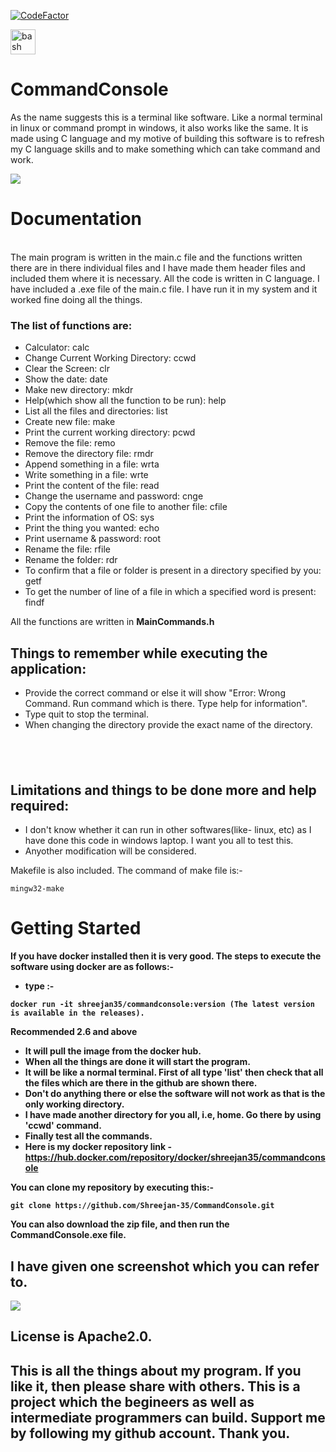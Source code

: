 [![CodeFactor](https://www.codefactor.io/repository/github/shreejan-35/commandconsole/badge)](https://www.codefactor.io/repository/github/shreejan-35/commandconsole)
<p align="left"> <a href="https://www.gnu.org/software/bash/" target="_blank"> <img src="https://www.vectorlogo.zone/logos/gnu_bash/gnu_bash-icon.svg" alt="bash" width="40" height="40"/> </a>

# **CommandConsole**
As the name suggests this is a terminal like software. Like a normal terminal in linux or command prompt in windows, it also works like the same. It is made using C language and my motive of building this software is to refresh my C language skills and to make something which can take command and work.

![](https://github.com/Shreejan-35/CommandConsole/blob/main/images/terminal_image_social.png)

# <b>Documentation</b>
<br/>
The main program is written in the main.c file and the functions written there are in there individual files and I have made them header files and included them where it is necessary. All the code is written in C language. I have included a .exe file of the main.c file. I have run it in my system and it worked fine doing all the things.

<br/>

### The list of functions are:
- Calculator: calc
- Change Current Working Directory: ccwd
- Clear the Screen: clr
- Show the date: date
- Make new directory: mkdr
- Help(which show all the function to be run): help
- List all the files and directories: list
- Create new file: make
- Print the current working directory: pcwd
- Remove the file: remo
- Remove the directory file: rmdr
- Append something in a file: wrta
- Write something in a file: wrte
- Print the content of the file: read
- Change the username and password: cnge
- Copy the contents of one file to another file: cfile
- Print the information of OS: sys
- Print the thing you wanted: echo
- Print username & password: root
- Rename the file: rfile
- Rename the folder: rdr
- To confirm that a file or folder is present in a directory specified by you: getf
- To get the number of line of a file in which a specified word is present: findf

All the functions are written in **MainCommands.h**

## Things to remember while executing the application:
- Provide the correct command or else it will show "Error: Wrong Command. Run command which is there. Type help for information".
- Type quit to stop the terminal.
- When changing the directory provide the exact name of the directory.
## <br/>
## Limitations and things to be done more and help required:
- I don't know whether it can run in other softwares(like- linux, etc) as I have done this code in windows laptop. I want you all to test this.
- Anyother modification will be considered.

Makefile is also included. The command of make file is:-
```
mingw32-make
```

# <b>Getting Started<b/>

If you have docker installed then it is very good. The steps to execute the software using docker are as follows:-
- type :- 
```
docker run -it shreejan35/commandconsole:version (The latest version is available in the releases).
```
**Recommended 2.6 and above**
- It will pull the image from the docker hub.
- When all the things are done it will start the program. 
- It will be like a normal terminal. First of all type 'list' then check that all the files which are there in the github are shown there. 
- Don't do anything there or else the software will not work as that is the only working directory.
- I have made another directory for you all, i.e, home. Go there by using 'ccwd' command.
- Finally test all the commands.
- Here is my docker repository link - https://hub.docker.com/repository/docker/shreejan35/commandconsole
  
You can clone my repository by executing this:- 
```
git clone https://github.com/Shreejan-35/CommandConsole.git
```
You can also download the zip file, and then run the CommandConsole.exe file.
  
## I have given one screenshot which you can refer to.

![](https://github.com/Shreejan-35/CommandConsole/blob/main/images/Screenshot.JPG)
 
## License is Apache2.0.
 
## This is all the things about my program. If you like it, then please share with others. This is a project which the begineers as well as intermediate programmers can build. Support me by following my github account. Thank you.
